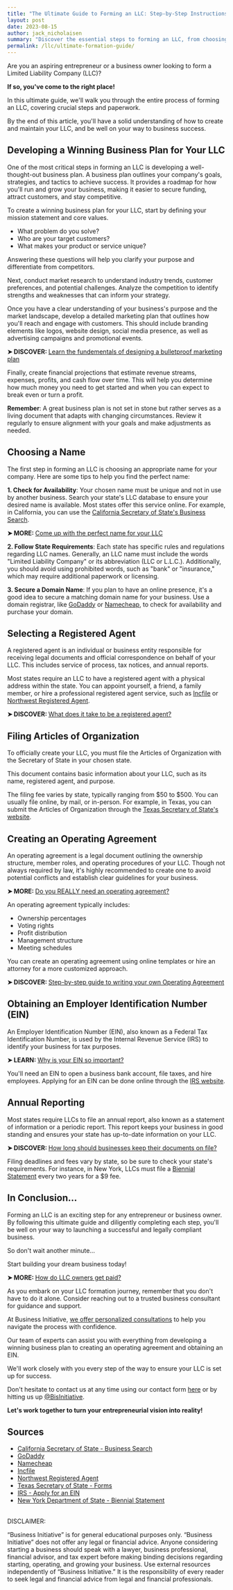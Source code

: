 ```yaml
---
title: "The Ultimate Guide to Forming an LLC: Step-by-Step Instructions"
layout: post
date: 2023-08-15
author: jack_nicholaisen
summary: "Discover the essential steps to forming an LLC, from choosing a name to annual reporting. In this comprehensive guide, you'll learn practical tips for navigating state requirements and maintaining good standing. Don't miss this opportunity to set your business up for success – read on to become an LLC expert!"
permalink: /llc/ultimate-formation-guide/
---
```


Are you an aspiring entrepreneur or a business owner looking to form a Limited Liability Company (LLC)?

**If so, you've come to the right place!**

In this ultimate guide, we'll walk you through the entire process of forming an LLC, covering crucial steps and paperwork.

By the end of this article, you'll have a solid understanding of how to create and maintain your LLC, and be well on your way to business success.

## Developing a Winning Business Plan for Your LLC

One of the most critical steps in forming an LLC is developing a well-thought-out business plan. A business plan outlines your company's goals, strategies, and tactics to achieve success. It provides a roadmap for how you'll run and grow your business, making it easier to secure funding, attract customers, and stay competitive.

To create a winning business plan for your LLC, start by defining your mission statement and core values.

-   What problem do you solve?
-   Who are your target customers?
-   What makes your product or service unique?

Answering these questions will help you clarify your purpose and differentiate from competitors.

Next, conduct market research to understand industry trends, customer preferences, and potential challenges. Analyze the competition to identify strengths and weaknesses that can inform your strategy.

Once you have a clear understanding of your business's purpose and the market landscape, develop a detailed marketing plan that outlines how you'll reach and engage with customers. This should include branding elements like logos, website design, social media presence, as well as advertising campaigns and promotional events.

<p><b>➤ DISCOVER: </b> <a href="https://www.businessinitiative.org/llc/marketing/marketing-plan/">Learn the fundementals of designing a bulletproof marketing plan</a></p>

Finally, create financial projections that estimate revenue streams, expenses, profits, and cash flow over time. This will help you determine how much money you need to get started and when you can expect to break even or turn a profit.

**Remember**: A great business plan is not set in stone but rather serves as a living document that adapts with changing circumstances. Review it regularly to ensure alignment with your goals and make adjustments as needed.

## Choosing a Name

The first step in forming an LLC is choosing an appropriate name for your company. Here are some tips to help you find the perfect name:

**1.  Check for Availability**: Your chosen name must be unique and not in use by another business. Search your state's LLC database to ensure your desired name is available. Most states offer this service online. For example, in California, you can use the [California Secretary of State's Business Search](https://businesssearch.sos.ca.gov/).

<p><b>➤ MORE: </b> <a href="https://www.businessinitiative.org/llc/name-your-llc/">Come up with the perfect name for your LLC</a></p>

**2.  Follow State Requirements**: Each state has specific rules and regulations regarding LLC names. Generally, an LLC name must include the words "Limited Liability Company" or its abbreviation (LLC or L.L.C.). Additionally, you should avoid using prohibited words, such as "bank" or "insurance," which may require additional paperwork or licensing.

**3.  Secure a Domain Name**: If you plan to have an online presence, it's a good idea to secure a matching domain name for your business. Use a domain registrar, like [GoDaddy](https://www.godaddy.com/) or [Namecheap](https://www.namecheap.com/), to check for availability and purchase your domain.

## Selecting a Registered Agent

A registered agent is an individual or business entity responsible for receiving legal documents and official correspondence on behalf of your LLC. This includes service of process, tax notices, and annual reports.

Most states require an LLC to have a registered agent with a physical address within the state. You can appoint yourself, a friend, a family member, or hire a professional registered agent service, such as [Incfile](https://www.incfile.com/) or [Northwest Registered Agent](https://www.northwestregisteredagent.com/).

<p><b>➤ DISCOVER: </b> <a href="https://www.businessinitiative.org/llc/registered-agent/">What does it take to be a registered agent?</a></p>

## Filing Articles of Organization

To officially create your LLC, you must file the Articles of Organization with the Secretary of State in your chosen state.

This document contains basic information about your LLC, such as its name, registered agent, and purpose.

The filing fee varies by state, typically ranging from \$50 to \$500. You can usually file online, by mail, or in-person. For example, in Texas, you can submit the Articles of Organization through the [Texas Secretary of State's website](https://www.sos.state.tx.us/corp/forms_boc.shtml).

## Creating an Operating Agreement

An operating agreement is a legal document outlining the ownership structure, member roles, and operating procedures of your LLC. Though not always required by law, it's highly recommended to create one to avoid potential conflicts and establish clear guidelines for your business.

<p><b>➤ MORE: </b> <a href="https://www.businessinitiative.org/llc/operating-agreement/purpose/">Do you REALLY need an operating agreement?</a></p>

An operating agreement typically includes:

-   Ownership percentages
-   Voting rights
-   Profit distribution
-   Management structure
-   Meeting schedules

You can create an operating agreement using online templates or hire an attorney for a more customized approach.

<p><b>➤ DISCOVER: </b> <a href="https://www.businessinitiative.org/llc/operating-agreement/step-by-step-process/">Step-by-step guide to writing your own Operating Agreement</a></p>

## Obtaining an Employer Identification Number (EIN)

An Employer Identification Number (EIN), also known as a Federal Tax Identification Number, is used by the Internal Revenue Service (IRS) to identify your business for tax purposes.

<p><b>➤ LEARN: </b> <a href="https://www.businessinitiative.org/llc/what-is-an-ein-number/">Why is your EIN so important?</a></p>

You'll need an EIN to open a business bank account, file taxes, and hire employees. Applying for an EIN can be done online through the [IRS website](https://www.irs.gov/businesses/small-businesses-self-employed/apply-for-an-employer-identification-number-ein-online).

## Annual Reporting

Most states require LLCs to file an annual report, also known as a statement of information or a periodic report. This report keeps your business in good standing and ensures your state has up-to-date information on your LLC.

<p><b>➤ DISCOVER: </b> <a href="https://www.businessinitiative.org/llc/recordkeeping/">How long should businesses keep their documents on file?</a></p>

Filing deadlines and fees vary by state, so be sure to check your state's requirements. For instance, in New York, LLCs must file a [Biennial Statement](https://www.dos.ny.gov/corps/llc_biennial_filing_req.asp) every two years for a \$9 fee.

## In Conclusion...

Forming an LLC is an exciting step for any entrepreneur or business owner. By following this ultimate guide and diligently completing each step, you'll be well on your way to launching a successful and legally compliant business.

So don't wait another minute...

Start building your dream business today!

<p><b>➤ MORE: </b> <a href="https://www.businessinitiative.org/paying-yourself-llc/">How do LLC owners get paid?</a></p>

As you embark on your LLC formation journey, remember that you don't have to do it alone. Consider reaching out to a trusted business consultant for guidance and support. 

At Business Initiative, [we offer personalized consultations](https://calendly.com/businessinitiative/30-minute-consultation-call) to help you navigate the process with confidence.

Our team of experts can assist you with everything from developing a winning business plan to creating an operating agreement and obtaining an EIN. 

We'll work closely with you every step of the way to ensure your LLC is set up for success.

Don't hesitate to contact us at any time using our contact form [here](https://www.businessinitiative.org/contact/) or by hitting us up [@BisInitiative](https://twitter.com/BisInitiative). 

**Let's work together to turn your entrepreneurial vision into reality!**

<script async data-uid="0625212ce2" src="https://adept-hustler-4565.ck.page/0625212ce2/index.js"></script>

## Sources

-   [California Secretary of State - Business Search](https://businesssearch.sos.ca.gov/)
-   [GoDaddy](https://www.godaddy.com/)
-   [Namecheap](https://www.namecheap.com/)
-   [Incfile](https://www.incfile.com/)
-   [Northwest Registered Agent](https://www.northwestregisteredagent.com/)
-   [Texas Secretary of State - Forms](https://www.sos.state.tx.us/corp/forms_boc.shtml)
-   [IRS - Apply for an EIN](https://www.irs.gov/businesses/small-businesses-self-employed/apply-for-an-employer-identification-number-ein-online)
-   [New York Department of State - Biennial Statement](https://www.dos.ny.gov/corps/llc_biennial_filing_req.asp)

<br> DISCLAIMER:

“Business Initiative” is for general educational purposes only. “Business Initiative” does not offer any legal or financial advice. Anyone considering starting a business should speak with a lawyer, business professional, financial advisor, and tax expert before making binding decisions regarding starting, operating, and growing your business. Use external resources independently of “Business Initiative.” It is the responsibility of every reader to seek legal and financial advice from legal and financial professionals.
